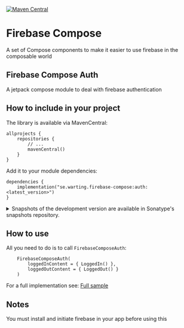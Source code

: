 [![Maven Central](https://maven-badges.herokuapp.com/maven-central/se.warting.firebase-compose/auth/badge.png)](https://maven-badges.herokuapp.com/maven-central/se.warting.firebase-compose/auth)

# Firebase Compose

A set of Compose components to make it easier to use firebase in the composable world

## Firebase Compose Auth

A jetpack compose module to deal with firebase authentication

## How to include in your project

The library is available via MavenCentral:

```
allprojects {
    repositories {
        // ...
        mavenCentral()
    }
}
```

Add it to your module dependencies:

```
dependencies {
    implementation("se.warting.firebase-compose:auth:<latest_version>")
}
```

<details>
<summary>Snapshots of the development version are available in Sonatype's snapshots repository.</summary>
<p>

[![Sonatype Nexus (Snapshots)](https://img.shields.io/nexus/s/se.warting.firebase-compose/auth?server=https%3A%2F%2Foss.sonatype.org)](https://oss.sonatype.org/content/repositories/snapshots/se/warting/firebase-compose/auth/)
[![Sonatype Nexus (Snapshots)](https://img.shields.io/nexus/s/se.warting.firebase-compose/core?server=https%3A%2F%2Foss.sonatype.org)](https://oss.sonatype.org/content/repositories/snapshots/se/warting/firebase-compose/core/)
[![Sonatype Nexus (Snapshots)](https://img.shields.io/nexus/s/se.warting.firebase-compose/dynamic-links?server=https%3A%2F%2Foss.sonatype.org)](https://oss.sonatype.org/content/repositories/snapshots/se/warting/firebase-compose/dynamic-links/)
[![Sonatype Nexus (Snapshots)](https://img.shields.io/nexus/s/se.warting.firebase-compose/messaging?server=https%3A%2F%2Foss.sonatype.org)](https://oss.sonatype.org/content/repositories/snapshots/se/warting/firebase-compose/messaging/)
[![Sonatype Nexus (Snapshots)](https://img.shields.io/nexus/s/se.warting.firebase-compose/messaging-firestore?server=https%3A%2F%2Foss.sonatype.org)](https://oss.sonatype.org/content/repositories/snapshots/se/warting/firebase-compose/messaging-firestore/)

```groovy
allprojects {
    repositories {
        // ...
        maven {
            url 'https://oss.sonatype.org/content/repositories/snapshots/'
        }
    }
}
```
</p>
</details>

## How to use

All you need to do is to call `FirebaseComposeAuth`:

```
    FirebaseComposeAuth(
        loggedInContent = { LoggedIn() },
        loggedOutContent = { LoggedOut() }
    )
```

For a full implementation
see: [Full sample](app/src/main/java/se/warting/firebasecompose/MainActivity.kt)

## Notes

You must install and initiate firebase in your app before using this
